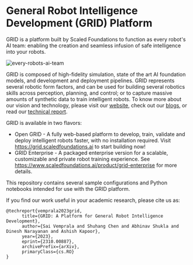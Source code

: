 # General Robot Intelligence Development (GRID) Platform

GRID is a platform built by Scaled Foundations to function as every robot's AI team: enabling the creation and seamless infusion of safe intelligence into your robots. 

![every-robots-ai-team](https://github.com/user-attachments/assets/a2906d8f-b1fe-4d13-aba5-e1fc17b7757f)

GRID is composed of high-fidelity simulation, state of the art AI foundation models, and development and deployment pipelines. GRID represents several robotic form factors, and can be used for building several robotics skills across perception, planning, and control; or to capture massive amounts of synthetic data to train intelligent robots. To know more about our vision and technology, please visit our [website](https://scaledfoundations.ai), check out our [blogs](https://www.scaledfoundations.ai/research#blogs), or read our [technical report](https://arxiv.org/abs/2310.00887).

GRID is available in two flavors:

- Open GRID - A fully web-based platform to develop, train, validate and deploy intelligent robots faster, with no installation required. Visit https://grid.scaledfoundations.ai to start building now!
- GRID Enterprise - A packaged enterprise version for a scalable, customizable and private robot training experience. See https://www.scaledfoundations.ai/product/grid-enterprise for more details.

This repository contains several sample configurations and Python notebooks intended for use with the GRID platform.

If you find our work useful in your academic research, please cite us as:

```
@techreport{vemprala2023grid,
      title={GRID: A Platform for General Robot Intelligence Development}, 
      author={Sai Vemprala and Shuhang Chen and Abhinav Shukla and Dinesh Narayanan and Ashish Kapoor},
      year={2023},
      eprint={2310.00887},
      archivePrefix={arXiv},
      primaryClass={cs.RO}
}
```

